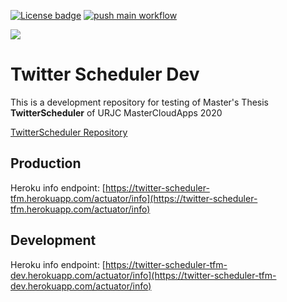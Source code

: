 [![License badge](https://img.shields.io/badge/license-Apache2-green.svg)](http://www.apache.org/licenses/LICENSE-2.0)
[![push main workflow](https://github.com/david-rojo/twitter-scheduler-dev/actions/workflows/push-main.yml/badge.svg)](https://github.com/david-rojo/twitter-scheduler-dev/actions/workflows/push-main.yml)

![][TwitterScheduler Logo]

# Twitter Scheduler Dev

This is a development repository for testing of Master's Thesis <b>TwitterScheduler</b> of URJC MasterCloudApps 2020

[TwitterScheduler Repository](https://github.com/MasterCloudApps-Projects/TwitterScheduler)

## Production

Heroku info endpoint: [https://twitter-scheduler-tfm.herokuapp.com/actuator/info](https://twitter-scheduler-tfm.herokuapp.com/actuator/info)

## Development

Heroku info endpoint: [https://twitter-scheduler-tfm-dev.herokuapp.com/actuator/info](https://twitter-scheduler-tfm-dev.herokuapp.com/actuator/info)

[TwitterScheduler Logo]: docs/images/twitter-scheduler-logo.jpg